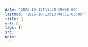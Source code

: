 ```yaml
---
date: '2025-10-13T11:30:29+08:00'
lastmod: '2025-10-13T13:04:51+08:00'
title: 󰦁
url: 󰦁
tags: []
src:
note:
---
```

